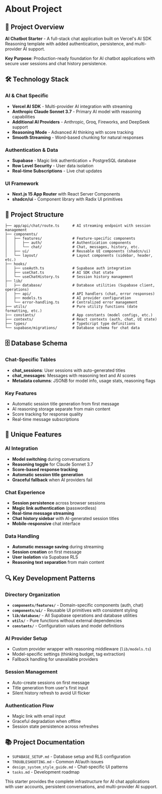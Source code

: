 # About Project

## 🤖 Project Overview

**AI Chatbot Starter** - A full-stack chat application built on Vercel's AI SDK Reasoning template with added authentication, persistence, and multi-provider AI support.

**Key Purpose**: Production-ready foundation for AI chatbot applications with secure user sessions and chat history persistence.

## 🛠️ Technology Stack

### AI & Chat Specific

- **Vercel AI SDK** - Multi-provider AI integration with streaming
- **Anthropic Claude Sonnet 3.7** - Primary AI model with reasoning capabilities
- **Additional AI Providers** - Anthropic, Groq, Fireworks, and DeepSeek support
- **Reasoning Mode** - Advanced AI thinking with score tracking
- **Smooth Streaming** - Word-based chunking for natural responses

### Authentication & Data

- **Supabase** - Magic link authentication + PostgreSQL database
- **Row Level Security** - User data isolation
- **Real-time Subscriptions** - Live chat updates

### UI Framework

- **Next.js 15 App Router** with React Server Components
- **shadcn/ui** - Component library with Radix UI primitives

## 📁 Project Structure

```
├── app/api/chat/route.ts      # AI streaming endpoint with session management
├── components/
│   ├── features/              # Feature-specific components
│   │   ├── auth/              # Authentication components
│   │   └── chat/              # Chat, messages, history, etc.
│   ├── ui/                    # Reusable UI components (shadcn/ui)
│   └── layout/                # Layout components (sidebar, header, etc.)
├── hooks/
│   ├── useAuth.ts             # Supabase auth integration
│   ├── useChat.ts             # AI SDK chat state
│   └── useChatHistory.ts      # Session history management
├── lib/
│   ├── database/              # Database utilities (Supabase client, operations)
│   ├── api/                   # API handlers (chat, error responses)
│   ├── models.ts              # AI provider configuration
│   └── error-handling.ts      # Centralized error management
├── utils/                     # Pure utility functions (date formatting, etc.)
├── constants/                 # App constants (model configs, etc.)
├── contexts/                  # React contexts (auth, chat, UI state)
├── types/                     # TypeScript type definitions
└── supabase/migrations/       # Database schema for chat data
```

## 🗄️ Database Schema

### Chat-Specific Tables

- **chat_sessions**: User sessions with auto-generated titles
- **chat_messages**: Messages with reasoning text and AI scores
- **Metadata columns**: JSONB for model info, usage stats, reasoning flags

### Key Features

- Automatic session title generation from first message
- AI reasoning storage separate from main content
- Score tracking for response quality
- Real-time message subscriptions

## 🎯 Unique Features

### AI Integration

- **Model switching** during conversations
- **Reasoning toggle** for Claude Sonnet 3.7
- **Score-based response tracking**
- **Automatic session title generation**
- **Graceful fallback** when AI providers fail

### Chat Experience

- **Session persistence** across browser sessions
- **Magic link authentication** (passwordless)
- **Real-time message streaming**
- **Chat history sidebar** with AI-generated session titles
- **Mobile-responsive** chat interface

### Data Handling

- **Automatic message saving** during streaming
- **Session creation** on first message
- **User isolation** via Supabase RLS
- **Reasoning text separation** from main content

## 🔍 Key Development Patterns

### Directory Organization

- **`components/features/`** - Domain-specific components (auth, chat)
- **`components/ui/`** - Reusable UI primitives with consistent styling
- **`lib/database/`** - All Supabase operations and database utilities
- **`utils/`** - Pure functions without external dependencies
- **`constants/`** - Configuration values and model definitions

### AI Provider Setup

- Custom provider wrapper with reasoning middleware (`lib/models.ts`)
- Model-specific settings (thinking budget, tag extraction)
- Fallback handling for unavailable providers

### Session Management

- Auto-create sessions on first message
- Title generation from user's first input
- Silent history refresh to avoid UI flicker

### Authentication Flow

- Magic link with email input
- Graceful degradation when offline
- Session state persistence across refreshes

## 📚 Project Documentation

- `SUPABASE_SETUP.md` - Database setup and RLS configuration
- `TROUBLESHOOTING.md` - Common AI/auth issues
- `design_system_style_guide.md` - Chat-specific UI patterns
- `tasks.md` - Development roadmap

This starter provides the complete infrastructure for AI chat applications with user accounts, persistent conversations, and multi-provider AI support.
